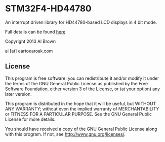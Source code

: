 # STM32F4-HD44780 #

An interrupt driven library for HD44780-based LCD displays in 4 bit mode.

Full details can be found [here](http://eartoearoak.com/software/stm32f4-hd44780)

Copyright 2013 Al Brown

al [at] eartoearoak.com

## License ##

This program is free software: you can redistribute it and/or modify
it under the terms of the GNU General Public License as published by
the Free Software Foundation, either version 3 of the License, or
(at your option) any later version.

This program is distributed in the hope that it will be useful,
but WITHOUT ANY WARRANTY; without even the implied warranty of
MERCHANTABILITY or FITNESS FOR A PARTICULAR PURPOSE.  See the
GNU General Public License for more details.

You should have received a copy of the GNU General Public License
along with this program.  If not, see <http://www.gnu.org/licenses/>.
